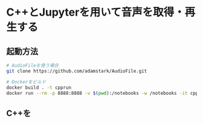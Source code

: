 # C++とJupyterを用いて音声を取得・再生する

## 起動方法

```bash
# AudioFileを使う場合
git clone https://github.com/adamstark/AudioFile.git 

# Dockerをビルド
docker build . -t cpprun
docker run --rm -p 8888:8888 -v $(pwd):/notebooks -w /notebooks -it cpprun  jupyter notebook --allow-root --ip 0.0.0.0
```

## C++を